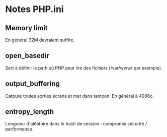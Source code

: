 # Notes PHP.ini


## Memory limit
En général 32M devraient suffire.

## open_basedir
Sert à définir le path où PHP peut lire des fichiers (/var/www/ par exemple).

## output_buffering
Catpure toutes sorties écrans et met dans tampon. En général à 4096o.

## entropy_length
Longueur d'aléatoire dans le hash de session : compromis sécurité / performance.
